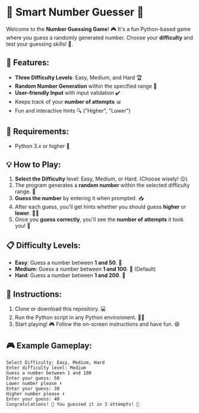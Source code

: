 # 🎯 **Smart Number Guesser** 🎯

Welcome to the **Number Guessing Game**! 🎮 It's a fun Python-based game where you guess a randomly generated number. Choose your **difficulty** and test your guessing skills! 🤔.

## 🌟 **Features**:
- **Three Difficulty Levels**: Easy, Medium, and Hard 🏆
- **Random Number Generation** within the specified range 🎲
- **User-friendly Input** with input validation ✔️
- Keeps track of your **number of attempts** 📊
- Fun and interactive hints 🔍 ("Higher", "Lower")

## 🔧 **Requirements**:
- Python 3.x or higher 🐍

## 💡 **How to Play**:
1. **Select the Difficulty** level: Easy, Medium, or Hard. (Choose wisely! 😉)
2. The program generates a **random number** within the selected difficulty range. 🎲
3. **Guess the number** by entering it when prompted. 📥
4. After each guess, you'll get hints whether you should guess **higher** or **lower**. 🔼🔽
5. Once you **guess correctly**, you'll see the **number of attempts** it took you! 🎉

## 📋 **Difficulty Levels**:
- **Easy**: Guess a number between **1 and 50**. 🎯
- **Medium**: Guess a number between **1 and 100**. 🎯 (Default)
- **Hard**: Guess a number between **1 and 200**. 💪

## 🚀 **Instructions**:
1. Clone or download this repository. 💻
2. Run the Python script in any Python environment. 🏃‍♂️
3. Start playing! 🎮 Follow the on-screen instructions and have fun. 😄

## 🎮 **Example Gameplay**:
    Select Difficulty: Easy, Medium, Hard
    Enter difficulty level: Medium
    Guess a number between 1 and 100
    Enter your guess: 50
    Lower number please ⬇️
    Enter your guess: 30
    Higher number please ⬆️
    Enter your guess: 40
    Congratulations! 🎉 You guessed it in 3 attempts! 👏
